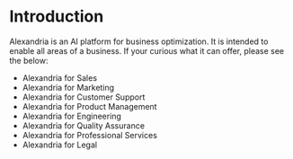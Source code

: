 # Introduction 

Alexandria is an AI platform for business optimization. It is intended to enable all areas of a business. If your curious what it can offer, please see the below:

* Alexandria for Sales
* Alexandria for Marketing
* Alexandria for Customer Support
* Alexandria for Product Management
* Alexandria for Engineering
* Alexandria for Quality Assurance
* Alexandria for Professional Services
* Alexandria for Legal